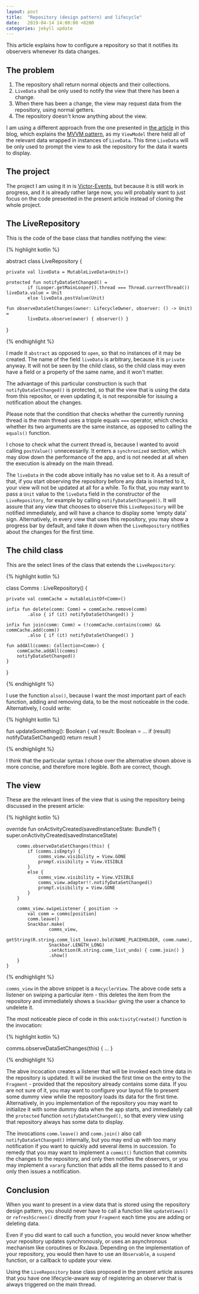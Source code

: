 ```yaml
---
layout: post
title:  "Repository (design pattern) and lifecycle"
date:   2019-04-14 14:00:00 +0200
categories: jekyll update
---
```


This article explains how to configure a repository so that it notifies its observers whenever its data changes.

## The problem

1. The repository shall return normal objects and their collections.
2. `LiveData` shall be only used to notify the view that there has been a change.
3. When there has been a change, the view may request data from the repository, using normal getters.
4. The repository doesn't know anything about the view.

I am using a different approach from the one presented in [the article][mvvm-article] in this blog, which explains the [MVVM pattern][mvvm], as my `ViewModel` there held all of the relevant data wrapped in instances of `LiveData`. This time `LiveData` will be only used to prompt the view to ask the repository for the data it wants to display.

## The project

The project I am using it in is [Victor-Events][victor-events], but because it is still work in progress, and it is already rather large now, you will probably want to just focus on the code presented in the present article instead of cloning the whole project.

## The LiveRepository

This is the code of the base class that handles notifying the view:

{% highlight kotlin %}

abstract class LiveRepository {

    private val liveData = MutableLiveData<Unit>()

    protected fun notifyDataSetChanged() =
            if (Looper.getMainLooper().thread === Thread.currentThread()) liveData.value = Unit
            else liveData.postValue(Unit)

    fun observeDataSetChanges(owner: LifecycleOwner, observer: () -> Unit) =
            liveData.observe(owner) { observer() }
}

{% endhighlight %}

I made it `abstract` as opposed to `open`, so that no instances of it may be created. The name of the field `liveData` is arbitrary, because it is `private` anyway. It will not be seen by the child class, so the child class may even have a field or a property of the same name, and it won't matter.

The advantage of this particular construction is such that `notifyDataSetChanged()` is protected, so that the view that is using the data from this repositor, or even updating it, is not responsible for issuing a notification about the changes.

Please note that the condition that checks whether the currently running thread is the main thread uses a tripple equals `===` operator, which checks whether its two arguments are the same instance, as opposed to calling the `equals()` function.

I chose to check what the current thread is, because I wanted to avoid calling `postValue()` unnecessarily. It enters a `synchronized` section, which may slow down the performance of the app, and is not needed at all when the execution is already on the main thread.

The `liveData` in the code above initially has no value set to it. As a result of that, if you start observing the repository before any data is inserted to it, your view will not be updated at all for a while. To fix that, you may want to pass a `Unit` value to the `liveData` field in the constructor of the `LiveRepository`, for example by calling `notifyDataSetChanged()`. It will assure that any view that chooses to observe this `LiveRepository` will be notified immediately, and will have a chance to display some 'empty data' sign. Alternatively, in every view that uses this repository, you may show a progress bar by default, and take it down when the `LiveRepository` notifies about the changes for the first time.

## The child class

This are the select lines of the class that extends the `LiveRepository`:

{% highlight kotlin %}

class Comms : LiveRepository() {

    private val commCache = mutableListOf<Comm>()

    infix fun delete(comm: Comm) = commCache.remove(comm)
            .also { if (it) notifyDataSetChanged() }

    infix fun join(comm: Comm) = (!commCache.contains(comm) && commCache.add(comm))
            .also { if (it) notifyDataSetChanged() }

    fun addAll(comms: Collection<Comm>) {
        commCache.addAll(comms)
        notifyDataSetChanged()
    }
}

{% endhighlight %}

I use the function `also()`, because I want the most important part of each function, adding and removing data, to be the most noticeable in the code. Alternatively, I could write:

{% highlight kotlin %}

fun updateSomething(): Boolean {
    val result: Boolean = ...
    if (result) notifyDataSetChanged()
    return result
}

{% endhighlight %}

I think that the particular syntax I chose over the alternative shown above is more concise, and therefore more legible. Both are correct, though.

## The view

These are the relevant lines of the view that is using the repository being discussed in the present article:

{% highlight kotlin %}

override fun onActivityCreated(savedInstanceState: Bundle?) {
        super.onActivityCreated(savedInstanceState)

        comms.observeDataSetChanges(this) {
            if (comms.isEmpty) {
                comms_view.visibility = View.GONE
                prompt.visibility = View.VISIBLE
            }
            else {
                comms_view.visibility = View.VISIBLE
                comms_view.adapter!!.notifyDataSetChanged()
                prompt.visibility = View.GONE
            }
        }

        comms_view.swipeListener { position ->
            val comm = comms[position]
            comm.leave()
            Snackbar.make(
                    comms_view,
                    getString(R.string.comm_list_leave).bold(NAME_PLACEHOLDER, comm.name),
                    Snackbar.LENGTH_LONG)
                    .setAction(R.string.comm_list_undo) { comm.join() }
                    .show()
        }
    }

{% endhighlight %}

`comms_view` in the above snippet is a `RecyclerView`. The above code sets a listener on swiping a particular item - this deletes the item from the repository and immediately shows a `Snackbar` giving the user a chance to undelete it.

The most noticeable piece of code in this `onActivityCreated()` function is the invocation:

{% highlight kotlin %}

comms.observeDataSetChanges(this) { ... }

{% endhighlight %}

The abve incocation creates a listener that will be invoked each time data in the repository is updated. It will be invoked the first time on the entry to the `Fragment` - provided that the repository already contains some data. If you are not sure of it, you may want to configure your layout file to present some dummy view while the repository loads its data for the first time. Alternatively, in you implementation of the repository you may want to initialize it with some dummy data when the app starts, and immediately call the `protected` function `notifyDataSetChanged()`, so that every view using that repository always has some data to display.

The invocations `comm.leave()` and `comm.join()` also call `notifyDataSetChanged()` internally, but you may end up with too many notification if you want to quickly add several items in succession. To remedy that you may want to implement a `commit()` function that commits the changes to the repository, and only then notifies the observers, or you may implement a `vararg` function that adds all the items passed to it and only then issues a notification.

## Conclusion

When you want to present in a view data that is stored using the repository design pattern, you should never have to call a function like `updateViews()` or `refreshScreen()` directly from your `Fragment` each time you are adding or deleting data.

Even if you did want to call such a function, you would never know whether your repository updates synchronously, or uses an asynchronous mechanism like coroutines or RxJava. Depending on the implementation of your repository, you would then have to use an `Observable`, a `suspend` function, or a callback to update your view.

Using the `LiveRepository` base class proposed in the present article assures that you have one lifecycle-aware way of registering an observer that is always triggered on the main thread.


[mvvm-article]: https://syrop.github.io/jekyll/update/2019/04/06/mvvm.html
[mvvm]: https://en.wikipedia.org/wiki/Model%E2%80%93view%E2%80%93viewmodel
[victor-events]: https://github.com/syrop/Victor-Events


